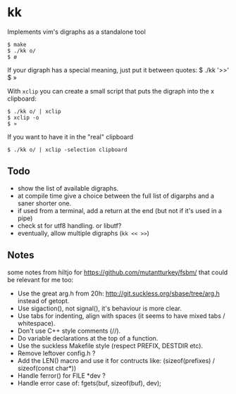 # kk

Implements vim's digraphs as a standalone tool

    $ make
    $ ./kk o/
    $ ø

If your digraph has a special meaning, just put it between quotes:
    $ ./kk '>>'
    $ »

With `xclip` you can create a small script that puts the digraph into the x clipboard:

    $ ./kk o/ | xclip
    $ xclip -o
    $ »

If you want to have it in the "real" clipboard

    $ ./kk o/ | xclip -selection clipboard

## Todo

- show the list of available digraphs.
- at compile time give a choice between the full list of digarphs and a saner shorter one.
- if used from a terminal, add a return at the end (but not if it's used in a pipe)
- check st for utf8 handling. or libutf?
- eventually, allow multiple digraphs (`kk << >>`)

## Notes

some notes from hiltjo for https://github.com/mutantturkey/fsbm/ that could be relevant for me too:


- Use the great arg.h from 20h:
http://git.suckless.org/sbase/tree/arg.h instead of getopt.
- Use sigaction(), not signal(), it's behaviour is more clear.
- Use tabs for indenting, align with spaces (it seems to have mixed
tabs / whitespace).
- Don't use C++ style comments (//).
- Do variable declarations at the top of a function.
- Use the suckless Makefile style (respect PREFIX, DESTDIR etc).
- Remove leftover config.h ?
- Add the LEN() macro and use it for contructs like: (sizeof(prefixes)
/ sizeof(const char*))
- Handle ferror() for FILE *dev ?
- Handle error case of: fgets(buf, sizeof(buf), dev);
